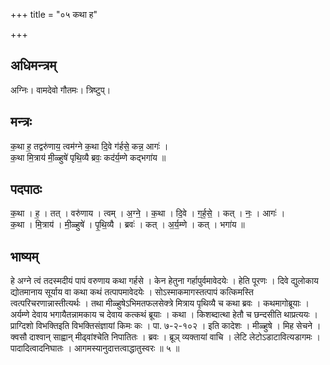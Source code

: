 +++
title = "०५ कथा ह"

+++
## अधिमन्त्रम्
अग्निः। वामदेवो गौतमः। त्रिष्टुप्।

## मन्त्रः
क॒था ह॒ तद्वरु॑णाय॒ त्वम॑ग्ने क॒था दि॒वे ग॑र्हसे॒ कन्न॒ आगः॑ ।  
क॒था मि॒त्राय॑ मी॒ळ्हुषे॑ पृथि॒व्यै ब्रवः॒ कद॑र्य॒म्णे कद्भगा॑य ॥

## पदपाठः
क॒था । ह॒ । तत् । वरु॑णाय । त्वम् । अ॒ग्ने॒ । क॒था । दि॒वे । ग॒र्ह॒से॒ । कत् । नः॒ । आगः॑ ।  
क॒था । मि॒त्राय॑ । मी॒ळ्हुषे॑ । पृ॒थि॒व्यै । ब्रवः॑ । कत् । अ॒र्य॒म्णे । कत् । भगा॑य ॥

## भाष्यम्
हे अग्ने त्वं तदस्मदीयं पापं वरुणाय कथा गर्हसे । केन हेतुना गर्हापुर्वमावेदयेः । हेति पूरणः । दिवे द्युलोकाय द्योतमानाय सूर्याय वा कथा कथं तत्पापमावेदयेः । सोऽस्माकमागस्तत्पापं कत्किमस्ति त्वत्परिचरणान्नास्तीत्यर्थः । तथा मीळ्हुषेऽभिमतफलसेक्त्रे मित्राय पृथिव्यै च कथा ब्रवः । कथमागोब्रूयाः । अर्यम्णे देवाय भगायैतन्नामकाय च देवाय कत्कथं ब्रूयाः । कथा । किशब्दात्था हेतौ च छन्दसीति थाप्रत्ययः । प्राग्दिशो विभक्तिइति विभक्तिसंज्ञायां किमः कः । पा. ७-२-१०२ । इति कादेशः । मीळ्हुषे । मिह सेचने । क्वसौ दाश्वान् साह्वान् मीढ्वांश्चेति निपातितः । ब्रवः । ब्रूञ् व्यक्तायां वाचि । लेटि लेटोऽडाटावित्यडागमः । पादादित्वादनिघातः । आगमस्यानुदात्तत्वाद्धातुस्वरः ॥ ५ ॥